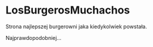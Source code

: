 # LosBurgerosMuchachos
Strona najlepszej burgerowni jaka kiedykolwiek powstała.

Najprawdopodobniej...
